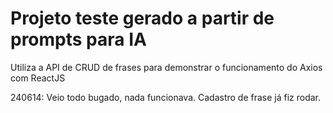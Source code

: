 # Projeto teste gerado a partir de prompts para IA

Utiliza a API de CRUD de frases para demonstrar o funcionamento do Axios com ReactJS

240614: Veio todo bugado, nada funcionava. Cadastro de frase já fiz rodar.

